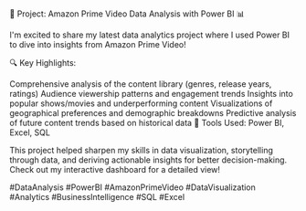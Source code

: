 🚀 Project: Amazon Prime Video Data Analysis with Power BI 📊

I'm excited to share my latest data analytics project where I used Power BI to dive into insights from Amazon Prime Video!

🔍 Key Highlights:

Comprehensive analysis of the content library (genres, release years, ratings)
Audience viewership patterns and engagement trends
Insights into popular shows/movies and underperforming content
Visualizations of geographical preferences and demographic breakdowns
Predictive analysis of future content trends based on historical data
🔧 Tools Used: Power BI, Excel, SQL

This project helped sharpen my skills in data visualization, storytelling through data, and deriving actionable insights for better decision-making. Check out my interactive dashboard for a detailed view!

#DataAnalysis #PowerBI #AmazonPrimeVideo #DataVisualization #Analytics #BusinessIntelligence #SQL #Excel

